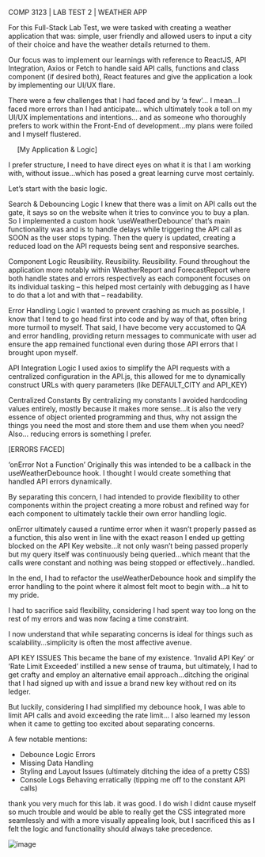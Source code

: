 COMP 3123 | LAB TEST 2 | WEATHER APP

For this Full-Stack Lab Test, we were tasked with creating a weather application that was: simple, user friendly and allowed users to input a city of their choice and have the weather details returned to them. 

Our focus was to implement our learnings with reference to ReactJS, API Integration, Axios or Fetch to handle said API calls, functions and class component (if desired both), React features and give the application a look by implementing our UI/UX flare. 

There were a few challenges that I had faced and by 
‘a few’… I mean…I faced more errors than I had anticipate… which ultimately took a toll on my UI/UX implementations and intentions… and as someone who thoroughly prefers to work within the Front-End of development…my plans were foiled and I myself flustered. 


 
[My Application & Logic]

I prefer structure, I need to have direct eyes on what it is that I am working with, without issue…which has posed a great learning curve most certainly. 

Let’s start with the basic logic. 

Search & Debouncing Logic
I knew that there was a limit on API calls out the gate, it says so on the website when it tries to convince you to buy a plan. 
So I implemented a custom hook ‘useWeatherDebounce’ that’s main functionality was and is to handle delays while triggering the API call as SOON as the user stops typing. Then the query is updated, creating a reduced load on the API requests being sent and responsive searches. 

Component Logic
Reusibility. Reusibility. Reusibility.
Found throughout the application more notably within WeatherReport and ForecastReport where both handle states and errors respectively as each component focuses on its individual tasking – this helped most certainly with debugging as I have to do that a lot and with that – readability.

Error Handling Logic
I wanted to prevent crashing as much as possible, I know that I tend to go head first into code and by way of that, often bring more turmoil to myself. That said, I have become very accustomed to QA and error handling, providing return messages to communicate with user ad ensure the app remained functional even during those API errors that I brought upon myself. 

API Integration Logic
I used axios to simplify the API requests with a centralized configuration in the API.js, this allowed for me to dynamically construct URLs with query parameters (like DEFAULT_CITY and API_KEY)

Centralized Constants
By centralizing my constants I avoided hardcoding values entirely, mostly because it makes more sense…it is also the very essence of object oriented programming and thus, why not assign the things you need the most and store them and use them when you need? Also… reducing errors is something I prefer. 




[ERRORS FACED]

‘onError Not a Function’
Originally this was intended to be a callback in the useWeatherDebounce hook. I thought I would create something that handled API errors dynamically.

By separating this concern, I had intended to provide flexibility to other components within the project creating a more robust and refined way for each component to ultimately tackle their own error handling logic. 

onError ultimately caused a runtime error when it wasn’t properly passed as a function, this also went in line with the exact reason I ended up getting blocked on the API Key website…it not only wasn’t being passed properly but my query itself was continuously being queried…which meant that the calls were constant and nothing was being stopped or effectively…handled.

In the end, I had to refactor the useWeatherDebounce hook and simplify the error handling to the point where it almost felt moot to begin with…a hit to my pride. 

I had to sacrifice said flexibility, considering I had spent way too long on the rest of my errors and was now facing a time constraint. 

I now understand that while separating concerns is ideal for things such as scalability…simplicity is often the most affective avenue. 

API KEY ISSUES
This became the bane of my existence. 
‘Invalid API Key’ or ‘Rate Limit Exceeded’ instilled a new sense of trauma, but ultimately, I had to get crafty and employ an alternative email approach…ditching the original that I had signed up with and issue a brand new key without red on its ledger. 

But luckily, considering I had simplified my debounce hook, I was able to limit API calls and avoid exceeding the rate limit... I also learned my lesson when it came to getting too excited about separating concerns.

A few notable mentions:
-	Debounce Logic Errors
-	Missing Data Handling
-	Styling and Layout Issues (ultimately ditching the idea of a pretty CSS)
-	Console Logs Behaving erratically (tipping me off to the constant API calls)

thank you very much for this lab. it was good. I do wish I didnt cause myself so much trouble and would be able to really get the CSS integrated more seamlessly and with a more visually appealing look, but I sacrificed this as I felt the logic and functionality 
should always take precedence. 

![image](https://github.com/user-attachments/assets/845555bf-54e1-4797-a7a6-3aee00b3e2f5)

